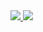 
<div>
  <a href="https://gitstalk.netlify.app/MattPlays">
<img align="inherit" src="https://github-readme-stats.vercel.app/api?username=MattPlays&count_private=true&show_icons=true&theme=vue-dark">
    <img align="inherit" src="https://github-readme-stats.vercel.app/api/top-langs/?username=MattPlays&theme=vue-dark">
</a
</div>
